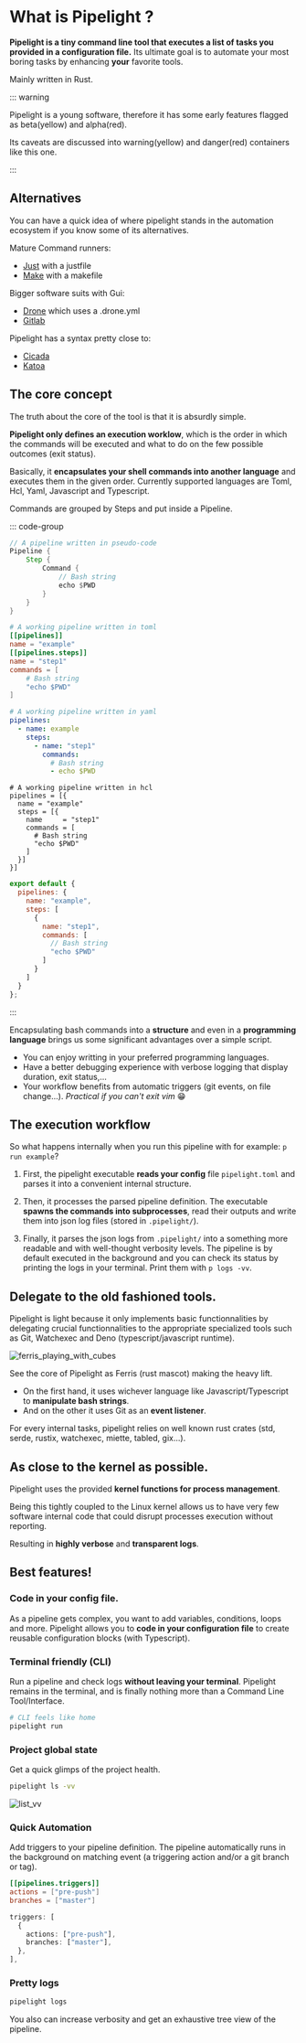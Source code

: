 <script setup>
import Example from '@components/Example.vue';
import Sheet from '@components/Sheet.vue';
import Schema from '@components/Schema.vue';
import Features from "@components/Features.vue";
import Logs from "@demos/Logs.vue";
</script>

# What is Pipelight ?

**Pipelight is a tiny command line tool that executes a list of tasks you
provided in a configuration file.**
Its ultimate goal is to automate your most boring tasks by enhancing
**your** favorite tools.

Mainly written in Rust.

::: warning

Pipelight is a young software, therefore it has some early features
flagged as beta(yellow) and alpha(red).

Its caveats are discussed into
warning(yellow) and danger(red) containers like this one.

:::

## Alternatives

You can have a quick idea of where pipelight stands in the automation ecosystem if
you know some of its alternatives.

Mature Command runners:

- [Just](https://github.com/casey/just) with a justfile
- [Make](https://makefiletutorial.com/) with a makefile

Bigger software suits with Gui:

- [Drone](https://www.drone.io/) which uses a .drone.yml
- [Gitlab](https://docs.gitlab.com/ee/ci/)

Pipelight has a syntax pretty close to:

- [Cicada](https://github.com/cicadahq/cicada)
- [Katoa](https://github.com/katoahq/katoa)

## The core concept

The truth about the core of the tool is that it is absurdly simple.

**Pipelight only defines an execution worklow**, which is the order in which the commands
will be executed and what to do on the few possible outcomes (exit status).

Basically, it **encapsulates your shell commands into another language**
and executes them in the given order.
Currently supported languages are Toml, Hcl, Yaml, Javascript and Typescript.

Commands are grouped by Steps and put inside a Pipeline.

::: code-group

```rs [pseudo-code]
// A pipeline written in pseudo-code
Pipeline {
    Step {
        Command {
            // Bash string
            echo $PWD
        }
    }
}
```

```toml [toml]
# A working pipeline written in toml
[[pipelines]]
name = "example"
[[pipelines.steps]]
name = "step1"
commands = [
    # Bash string
    "echo $PWD"
]

```

```yaml [yaml]
# A working pipeline written in yaml
pipelines:
  - name: example
    steps:
      - name: "step1"
        commands:
          # Bash string
          - echo $PWD
```

```hcl
# A working pipeline written in hcl
pipelines = [{
  name = "example"
  steps = [{
    name     = "step1"
    commands = [
      # Bash string
      "echo $PWD"
    ]
  }]
}]
```

```js [javascript]
export default {
  pipelines: {
    name: "example",
    steps: [
      {
        name: "step1",
        commands: [
          // Bash string
          "echo $PWD"
        ]
      }
    ]
  }
};
```

:::

Encapsulating bash commands into a **structure** and even in a **programming language**
brings us some significant advantages over a simple script.

- You can enjoy writting in your preferred programming languages.
- Have a better debugging experience with verbose logging that display duration, exit status,...
- Your workflow benefits from automatic triggers (git events, on file change...).
  _Practical if you can't exit vim_ 😁

## The execution workflow

So what happens internally when you run this pipeline with for example: `p run example`?

1. First, the pipelight executable **reads your config** file `pipelight.toml` and parses it into a convenient internal structure.

2. Then, it processes the parsed pipeline definition.
   The executable **spawns the commands into subprocesses**,
   read their outputs and write them into json log files (stored in `.pipelight/`).

<Schema/>

3. Finally, it parses the json logs from `.pipelight/` into a something more readable and with well-thought verbosity levels.
   The pipeline is by default executed in the background and you can check its
   status by printing the logs in your terminal.
   Print them with `p logs -vv`.

## Delegate to the old fashioned tools.

Pipelight is light because it only implements basic functionnalities by
delegating crucial functionnalities to the appropriate specialized tools such as
Git, Watchexec and Deno (typescript/javascript runtime).

<div class="flex justify-center">
    <img loading="lazy" src="/images/ferris_playing_pipelight.png" alt="ferris_playing_with_cubes" class="sm">
</div>

See the core of Pipelight as Ferris (rust mascot) making the heavy lift.

- On the first hand, it uses wichever language like Javascript/Typescript to **manipulate bash
  strings**.
- And on the other it uses Git as an **event listener**.

For every internal tasks, pipelight relies on well known rust crates (std,
serde, rustix, watchexec, miette, tabled, gix...).

## As close to the kernel as possible.

Pipelight uses the provided **kernel functions for process management**.

Being this tightly coupled to the Linux kernel allows us to have very few
software internal code that could disrupt processes execution without reporting.

Resulting in **highly verbose** and **transparent logs**.

## Best features!

### Code in your config file.

As a pipeline gets complex, you want to add variables, conditions, loops and
more. Pipelight allows you to **code in your configuration file** to create
reusable configuration blocks (with Typescript).

### Terminal friendly (CLI)

Run a pipeline and check logs **without leaving your terminal**. Pipelight
remains in the terminal, and is finally nothing more than a Command Line
Tool/Interface.

```sh
# CLI feels like home
pipelight run
```

### Project global state

Get a quick glimps of the project health.

```sh
pipelight ls -vv
```

<div class="flex justify-start">
    <img loading="lazy" src="/images/list_vv.png" alt="list_vv" class="md">
</div>

### Quick Automation

Add triggers to your pipeline definition.
The pipeline automatically runs in the background on matching event (a triggering action and/or a git branch or tag).

```toml
[[pipelines.triggers]]
actions = ["pre-push"]
branches = ["master"]
```

```ts
triggers: [
  {
    actions: ["pre-push"],
    branches: ["master"],
  },
],
```

### Pretty logs

```sh
pipelight logs
```

<Logs/>

You also can increase verbosity and get an exhaustive tree view of the pipeline.
